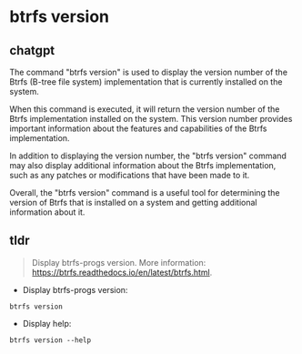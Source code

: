 # btrfs version 
## chatgpt 
The command "btrfs version" is used to display the version number of the Btrfs (B-tree file system) implementation that is currently installed on the system. 

When this command is executed, it will return the version number of the Btrfs implementation installed on the system. This version number provides important information about the features and capabilities of the Btrfs implementation.

In addition to displaying the version number, the "btrfs version" command may also display additional information about the Btrfs implementation, such as any patches or modifications that have been made to it. 

Overall, the "btrfs version" command is a useful tool for determining the version of Btrfs that is installed on a system and getting additional information about it. 

## tldr 
 
> Display btrfs-progs version.
> More information: <https://btrfs.readthedocs.io/en/latest/btrfs.html>.

- Display btrfs-progs version:

`btrfs version`

- Display help:

`btrfs version --help`
